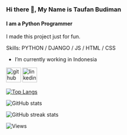 ### Hi there 👋, My Name is Taufan Budiman
#### I am a Python Programmer

I made this project just for fun.

Skills: PYTHON / DJANGO / JS / HTML / CSS

- I’m currently working in Indonesia


[<img src='https://cdn.jsdelivr.net/npm/simple-icons@3.0.1/icons/github.svg' alt='github' height='40'>](https://github.com/taufanbudiman)  [<img src='https://cdn.jsdelivr.net/npm/simple-icons@3.0.1/icons/linkedin.svg' alt='linkedin' height='40'>](https://www.linkedin.com/in/taufanbudiman/)  

[![Top Langs](https://github-readme-stats.vercel.app/api/top-langs/?username=taufanbudiman&layout=compact)](https://github.com/anuraghazra/github-readme-stats)

![GitHub stats](https://github-readme-stats.vercel.app/api?username=taufanbudiman&show_icons=true)  

![GitHub streak stats](https://github-readme-streak-stats.herokuapp.com/?user=taufanbudiman)  

![Views](https://komarev.com/ghpvc/?username=taufanbudiman&color=green)

